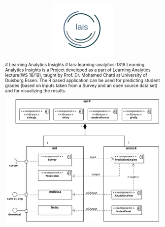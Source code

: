 <p align="center">
  <img src="www/lais logo.PNG" width="200" title="hover text">
</p>
# Learning Analytics Insights 
# lais-learning-analytics-1819
Learning Analytics Insights is a Project developed as a part of Learning Analytics lecture(WS 18/19), taught by Prof. Dr. Mohamed Chatti at University of Duisburg Essen. The R based application can be used for predicting student grades (based on inputs taken from a Survey and an open source data set) and for visualizing the results.

<p align="center">
  <img src="www/architecture.png" width="500" title="hover text">
</p>
